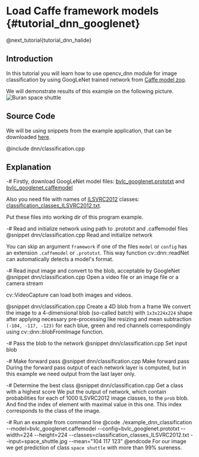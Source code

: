 Load Caffe framework models  {#tutorial_dnn_googlenet}
===========================

@next_tutorial{tutorial_dnn_halide}

Introduction
------------

In this tutorial you will learn how to use opencv_dnn module for image classification by using
GoogLeNet trained network from [Caffe model zoo](http://caffe.berkeleyvision.org/model_zoo.html).

We will demonstrate results of this example on the following picture.
![Buran space shuttle](images/space_shuttle.jpg)

Source Code
-----------

We will be using snippets from the example application, that can be downloaded [here](https://github.com/opencv/opencv/blob/3.4/samples/dnn/classification.cpp).

@include dnn/classification.cpp

Explanation
-----------

-# Firstly, download GoogLeNet model files:
   [bvlc_googlenet.prototxt](https://github.com/opencv/opencv_extra/blob/3.4/testdata/dnn/bvlc_googlenet.prototxt) and
   [bvlc_googlenet.caffemodel](http://dl.caffe.berkeleyvision.org/bvlc_googlenet.caffemodel)

   Also you need file with names of [ILSVRC2012](http://image-net.org/challenges/LSVRC/2012/browse-synsets) classes:
   [classification_classes_ILSVRC2012.txt](https://github.com/opencv/opencv/blob/3.4/samples/data/dnn/classification_classes_ILSVRC2012.txt).

   Put these files into working dir of this program example.

-# Read and initialize network using path to .prototxt and .caffemodel files
   @snippet dnn/classification.cpp Read and initialize network

   You can skip an argument `framework` if one of the files `model` or `config` has an
   extension `.caffemodel` or `.prototxt`.
   This way function cv::dnn::readNet can automatically detects a model's format.

-# Read input image and convert to the blob, acceptable by GoogleNet
   @snippet dnn/classification.cpp Open a video file or an image file or a camera stream

   cv::VideoCapture can load both images and videos.

   @snippet dnn/classification.cpp Create a 4D blob from a frame
   We convert the image to a 4-dimensional blob (so-called batch) with `1x3x224x224` shape
   after applying necessary pre-processing like resizing and mean subtraction
   `(-104, -117, -123)` for each blue, green and red channels correspondingly using cv::dnn::blobFromImage function.

-# Pass the blob to the network
   @snippet dnn/classification.cpp Set input blob

-# Make forward pass
   @snippet dnn/classification.cpp Make forward pass
   During the forward pass output of each network layer is computed, but in this example we need output from the last layer only.

-# Determine the best class
   @snippet dnn/classification.cpp Get a class with a highest score
   We put the output of network, which contain probabilities for each of 1000 ILSVRC2012 image classes, to the `prob` blob.
   And find the index of element with maximal value in this one. This index corresponds to the class of the image.

-# Run an example from command line
   @code
   ./example_dnn_classification --model=bvlc_googlenet.caffemodel --config=bvlc_googlenet.prototxt --width=224 --height=224 --classes=classification_classes_ILSVRC2012.txt --input=space_shuttle.jpg --mean="104 117 123"
   @endcode
   For our image we get prediction of class `space shuttle` with more than 99% sureness.
